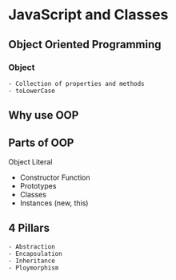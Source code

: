 # JavaScript and Classes

## Object Oriented Programming

### Object
    - Collection of properties and methods
    - toLowerCase

## Why use OOP

## Parts of OOP
Object Literal

- Constructor Function
- Prototypes
- Classes
- Instances (new, this)

## 4 Pillars
    - Abstraction
    - Encapsulation
    - Inheritance
    - Ploymorphism
